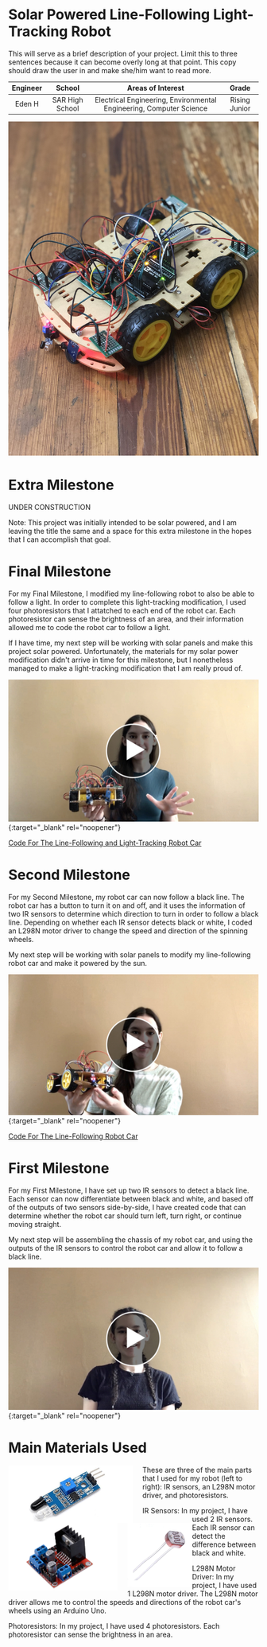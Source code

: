 ﻿# Solar Powered Line-Following Light-Tracking Robot
This will serve as a brief description of your project. Limit this to three sentences because it can become overly long at that point. This copy should draw the user in and make she/him want to read more.

| **Engineer** | **School** | **Areas of Interest** | **Grade** |
|:--:|:--:|:--:|:--:|
| Eden H | SAR High School | Electrical Engineering, Environmental Engineering, Computer Science | Rising Junior

![Headstone Image](Images/IMG-9297.jpg)
  
# Extra Milestone
UNDER CONSTRUCTION

Note: This project was initially intended to be solar powered, and I am leaving the title the same and a space for this extra milestone in the hopes that I can accomplish that goal.


# Final Milestone
For my Final Milestone, I modified my line-following robot to also be able to follow a light. In order to complete this light-tracking modification, I used four photoresistors that I attatched to each end of the robot car. Each photoresistor can sense the brightness of an area, and their information allowed me to code the robot car to follow a light.

If I have time, my next step will be working with solar panels and make this project solar powered. Unfortunately, the materials for my solar power modification didn't arrive in time for this milestone, but I nonetheless managed to make a light-tracking modification that I am really proud of.

[![Eden H Milestone 3](Images/IMG-9289.jpg)](https://youtu.be/hNOKQYl62Aw "Eden H Milestone 3"){:target="_blank" rel="noopener"}

[Code For The Line-Following and Light-Tracking Robot Car](Code/followlightsandlines.ino)

# Second Milestone
For my Second Milestone, my robot car can now follow a black line. The robot car has a button to turn it on and off, and it uses the information of two IR sensors to determine which direction to turn in order to follow a black line. Depending on whether each IR sensor detects black or white, I coded an L298N motor driver to change the speed and direction of the spinning wheels.

My next step will be working with solar panels to modify my line-following robot car and make it powered by the sun.

[![Eden H Milestone 2](Images/IMG-9141.jpg)](https://youtu.be/kdTgERcL5lk "Eden H Milestone 2"){:target="_blank" rel="noopener"}

[Code For The Line-Following Robot Car](Code/followaline.ino)


# First Milestone
For my First Milestone, I have set up two IR sensors to detect a black line. Each sensor can now differentiate between black and white, and based off of the outputs of two sensors side-by-side, I have created code that can determine whether the robot car should turn left, turn right, or continue moving straight.

My next step will be assembling the chassis of my robot car, and using the outputs of the IR sensors to control the robot car and allow it to follow a black line.

[![Eden H Milestone 1](Images/IMG-9142.jpg)](https://youtu.be/15n1ZdJsuV4 "Eden H Milestone 1"){:target="_blank" rel="noopener"}


# Main Materials Used
<HTML>
  <img src = "Images/IR_Sensor_Image.png" width = 250 align = "left" style = "padding-right:20px">
  <img src = "Images/L298N_Motor_Driver_Image.jpg" width = 220 align = "left" style = "padding-right:20px">
  <img src = "Images/Photoresistor_Image.jpg" width = 130 align = "left" style = "padding-right:0px">
</HTML>
These are three of the main parts that I used for my robot (left to right): IR sensors, an L298N motor driver, and photoresistors.

IR Sensors: In my project, I have used 2 IR sensors. Each IR sensor can detect the difference between black and white.

L298N Motor Driver: In my project, I have used 1 L298N motor driver. The L298N motor driver allows me to control the speeds and directions of the robot car's wheels using an Arduino Uno.

Photoresistors: In my project, I have used 4 photoresistors. Each photoresistor can sense the brightness in an area.
